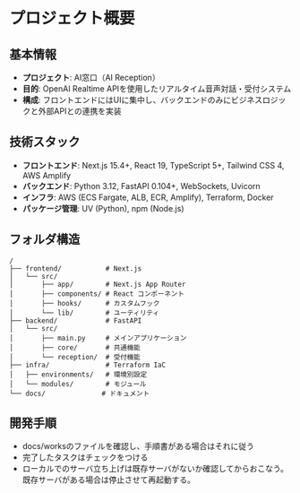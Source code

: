 # プロジェクト概要

## 基本情報

- **プロジェクト**: AI窓口（AI Reception）
- **目的**: OpenAI Realtime APIを使用したリアルタイム音声対話・受付システム
- **構成**: フロントエンドにはUIに集中し、バックエンドのみにビジネスロジックと外部APIとの連携を実装

## 技術スタック

- **フロントエンド**: Next.js 15.4+, React 19, TypeScript 5+, Tailwind CSS 4, AWS Amplify
- **バックエンド**: Python 3.12, FastAPI 0.104+, WebSockets, Uvicorn
- **インフラ**: AWS (ECS Fargate, ALB, ECR, Amplify), Terraform, Docker
- **パッケージ管理**: UV (Python), npm (Node.js)

## フォルダ構造

```plaintext
/
├── frontend/           # Next.js
│   └── src/
│       ├── app/        # Next.js App Router
│       ├── components/ # React コンポーネント
│       ├── hooks/      # カスタムフック
│       └── lib/        # ユーティリティ
├── backend/            # FastAPI
│   └── src/
│       ├── main.py     # メインアプリケーション
│       ├── core/       # 共通機能
│       └── reception/  # 受付機能
├── infra/              # Terraform IaC
│   ├── environments/   # 環境別設定
│   └── modules/        # モジュール
└── docs/              # ドキュメント
```

## 開発手順

- docs/worksのファイルを確認し、手順書がある場合はそれに従う
- 完了したタスクはチェックをつける
- ローカルでのサーバ立ち上げは既存サーバがないか確認してからおこなう。既存サーバがある場合は停止させて再起動する。
